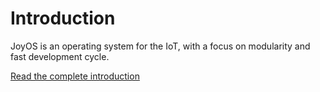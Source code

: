 # Introduction
JoyOS is an operating system for the IoT, with a focus on modularity and fast development cycle.

[Read the complete introduction](docs/Introduction.md)